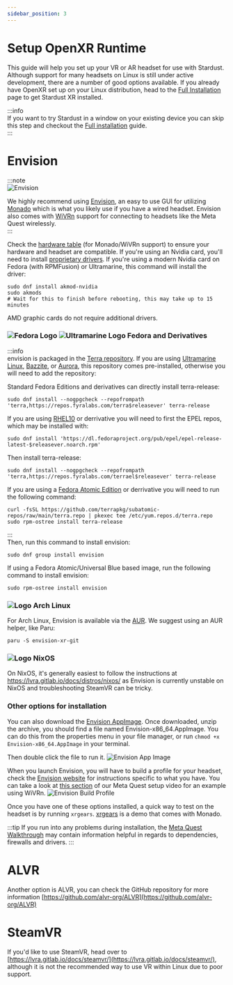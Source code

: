 ```yaml
---
sidebar_position: 3
---
```


# Setup OpenXR Runtime 

This guide will help you set up your VR or AR headset for use with Stardust. Although support for many headsets on Linux is still under active development, there are a number of good options available. If you already have OpenXR set up on your Linux distribution, head to the [Full Installation](manual) page to get Stardust XR installed. 

:::info  
If you want to try Stardust in a window on your existing device you can skip this step and checkout the [Full installation](manual) guide.  
:::  
# Envision
:::note  
![Envision](/img/docs/Envision_Monado.png)

We highly recommend using [Envision](https://lvra.gitlab.io/docs/fossvr/envision/), an easy to use GUI for utilizing [Monado](https://monado.dev/) which is what you likely use if you have a wired headset. Envision also comes with [WiVRn](https://github.com/WiVRn/WiVRn) support for connecting to headsets like the Meta Quest wirelessly.  
:::

Check the [hardware table](https://lvra.gitlab.io/docs/hardware/) (for Monado/WiVRn support) to ensure your hardware and headset are compatible. If you're using an Nvidia card, you'll need to install [proprietary drivers](https://rpmfusion.org/Howto/NVIDIA). If you're using a modern Nvidia card on Fedora (with RPMFusion) or Ultramarine, this command will install the driver:
```
sudo dnf install akmod-nvidia
sudo akmods
# Wait for this to finish before rebooting, this may take up to 15 minutes
```
AMD graphic cards do not require additional drivers.
<h3>
  <img 
    src="/img/docs/Fedora_logo.svg" 
    alt="Fedora Logo" 
    style={{ verticalAlign: 'middle', height: '1em', marginRight: '0.5em' }} 
  />
  <img 
    src="/img/docs/ultramarine-logo.svg" 
    alt="Ultramarine Logo" 
    style={{ verticalAlign: 'middle', height: '1em', marginRight: '0.5em' }} 
  />
  Fedora and Derivatives
</h3>

:::info  
envision is packaged in the [Terra repository](https://terra.fyralabs.com/). If you are using [Ultramarine Linux](https://ultramarine-linux.org), [Bazzite](https://bazzite.gg), or [Aurora](https://getaurora.dev), this repository comes pre-installed, otherwise you will need to add the repository:

Standard Fedora Editions and derivatives can directly install terra-release:
```
sudo dnf install --nogpgcheck --repofrompath 'terra,https://repos.fyralabs.com/terra$releasever' terra-release
```

If you are using [RHEL10](https://www.redhat.com/en/technologies/linux-platforms/enterprise-linux-10) or derrivative you will need to first the EPEL repos, which may be installed with:
```
sudo dnf install 'https://dl.fedoraproject.org/pub/epel/epel-release-latest-$releasever.noarch.rpm'
```

Then install terra-release:

```
sudo dnf install --nogpgcheck --repofrompath 'terra,https://repos.fyralabs.com/terrael$releasever' terra-release
```

If you are using a [Fedora Atomic Edition](https://fedoraproject.org/atomic-desktops/) or derrivative you will need to run the following command:
```
curl -fsSL https://github.com/terrapkg/subatomic-repos/raw/main/terra.repo | pkexec tee /etc/yum.repos.d/terra.repo
sudo rpm-ostree install terra-release
```
:::  
Then, run this command to install envision:
```
sudo dnf group install envision
```

If using a Fedora Atomic/Universal Blue based image, run the following command to install envision:

```
sudo rpm-ostree install envision
```

<h3>
  <img src="/img/docs/arch.png" alt="Logo" style={{ verticalAlign: 'middle', height: '1em', marginRight: '0.5em' }} />
  Arch Linux 
</h3>

For Arch Linux, Envision is available via the [AUR](https://aur.archlinux.org/packages/envision-xr-git). We suggest using an AUR helper, like Paru:
```
paru -S envision-xr-git
```
<h3>
  <img src="/img/docs/nixos.svg" alt="Logo" style={{ verticalAlign: 'middle', height: '1em', marginRight: '0.5em' }} />
  NixOS 
</h3>

On NixOS, it's generally easiest to follow the instructions at https://lvra.gitlab.io/docs/distros/nixos/ as Envision is currently unstable on NixOS and troubleshooting SteamVR can be tricky. 
### Other options for installation
You can also download the [Envision AppImage](https://gitlab.com/gabmus/envision/-/pipelines?ref=main&status=success). Once downloaded, unzip the archive, you should find a file named Envision-x86_64.AppImage. You can do this from the properties menu in your file manager, or run `chmod +x Envision-x86_64.AppImage` in your terminal.

Then double click the file to run it.
![Envision App Image](/img/docs/envisionappimage.png)

When you launch Envision, you will have to build a profile for your headset, check the [Envision website](https://lvra.gitlab.io/docs/fossvr/envision/) for instructions specific to what you have. You can take a look at [this section](https://youtu.be/Rgj9-9UwA2g?si=Rt23rZf01fzQt3RB&t=280) of our Meta Quest setup video for an example using WiVRn.
![Envision Build Profile](/img/docs/envisionbuildprofile.png)

Once you have one of these options installed, a quick way to test on the headset is by running `xrgears`. [xrgears](https://gitlab.freedesktop.org/monado/demos/xrgears) is a demo that comes with Monado.

:::tip
If you run into any problems during installation, the [Meta Quest Walkthrough](quest-3-setup) may contain information helpful in regards to dependencies, firewalls and drivers.
:::
# ALVR

Another option is ALVR, you can check the GitHub repository for more information [https://github.com/alvr-org/ALVR](https://github.com/alvr-org/ALVR)

# SteamVR

If you'd like to use SteamVR, head over to [https://lvra.gitlab.io/docs/steamvr/](https://lvra.gitlab.io/docs/steamvr/), although it is not the recommended way to use VR within Linux due to poor support.
